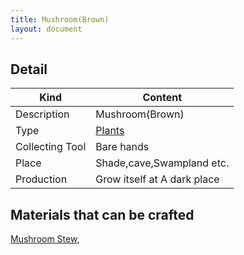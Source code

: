 ```yaml
---
title: Mushroom(Brown)
layout: document
---
```

## Detail

|Kind|Content|
|---|---|
|Description|Mushroom(Brown)|
|Type|[Plants](Plants)|
|Collecting Tool|Bare hands|
|Place|Shade,cave,Swampland etc.|
|Production|Grow itself at A dark place|

## Materials that can be crafted

[Mushroom Stew](Mushroom_Stew),
